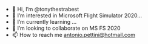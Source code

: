 - 👋 Hi, I’m @tonythestrabest
- 👀 I’m interested in Microsoft  Flight Simulator 2020...
- 🌱 I’m currently learning ...
- 💞️ I’m looking to collaborate on MS FS 2020
- 📫 How to reach me antonio.pettini@hotmail.com

<!---
tonythestrabest/tonythestrabest is a ✨ special ✨ repository because its `README.md` (this file) appears on your GitHub profile.
You can click the Preview link to take a look at your changes.
--->
